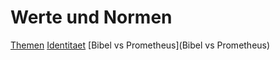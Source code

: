 # Werte und Normen

[Themen](Themen)
[Identitaet](Identitaet)
[Bibel vs Prometheus](Bibel vs Prometheus)

